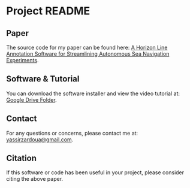 # Project README

## Paper
The source code for my paper can be found here: [A Horizon Line Annotation Software for Streamlining Autonomous Sea Navigation Experiments](https://www.oajaiml.com/archive/a-horizon-line-annotation-software-for-streamlining-autonomous-sea-navigation-experiments).

## Software & Tutorial
You can download the software installer and view the video tutorial at: [Google Drive Folder](https://drive.google.com/drive/folders/1aGUlhw4PWsKWQ_FK_txoicmeykcqE4zm).

## Contact
For any questions or concerns, please contact me at: [yassirzardoua@gmail.com](mailto:yassirzardoua@gmail.com).

## Citation
If this software or code has been useful in your project, please consider citing the above paper.